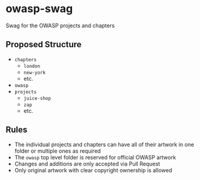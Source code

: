 # owasp-swag

Swag for the OWASP projects and chapters

## Proposed Structure

* `chapters`
  * `london`
  * `new-york`
  * etc.
* `owasp`
* `projects`
  * `juice-shop`
  * `zap`
  * etc.
  
## Rules

* The individual projects and chapters can have all of their artwork in one folder or multiple ones as required
* The `owasp` top level folder is reserved for official OWASP artwork
* Changes and additions are only accepted via Pull Request
* Only original artwork with clear copyright ownership is allowed
